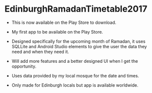 # EdinburghRamadanTimetable2017

- This is now available on the Play Store to download.

- My first app to be available on the Play Store. 

- Designed specifically for the upcoming month of Ramadan, it uses SQLLite and Android Studio elements to give the user the data 
they need and when they need it.

- Will add more features and a better designed UI when I get the opportunity.

- Uses data provided by my local mosque for the date and times.

- Only made for Edinburgh locals but app is available worldwide.
